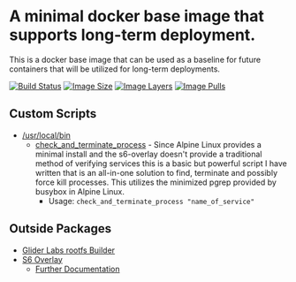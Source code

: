 # A minimal docker base image that supports long-term deployment.

This is a docker base image that can be used as a baseline for future containers that will be utilized for long-term deployments.

 [![Build Status](https://travis-ci.com/chris102994/docker-base-image.svg?branch=master)](https://travis-ci.com/chris102994/docker-base-image)
 [![Image Size](https://img.shields.io/microbadger/image-size/christopher102994/docker-base-img/alpine-3.10)](https://hub.docker.com/repository/docker/christopher102994/docker-base-img)
 [![Image Layers](https://img.shields.io/microbadger/layers/christopher102994/docker-base-img/alpine-3.10)](https://hub.docker.com/repository/docker/christopher102994/docker-base-img)
 [![Image Pulls](https://img.shields.io/docker/pulls/christopher102994/docker-base-img)](https://hub.docker.com/repository/docker/christopher102994/docker-base-img)

## **Custom Scripts**
* [/usr/local/bin](https://github.com/chris102994/docker-base-image/tree/master/rootfs/usr/local/bin)
  * [check_and_terminate_process](https://github.com/chris102994/docker-base-image/blob/master/rootfs/usr/local/bin/check_and_terminate_process) - Since Alpine Linux provides a minimal install and the s6-overlay doesn't provide a traditional method of verifying services this is a basic but powerful script I have written that is an all-in-one solution to find, terminate and possibly force kill processes. This utilizes the minimized pgrep provided by busybox in Alpine Linux.
    * Usage: `check_and_terminate_process "name_of_service"`

## **Outside Packages**
* [Glider Labs rootfs Builder](https://github.com/gliderlabs/docker-alpine/tree/master/builder)
* [S6 Overlay](https://github.com/just-containers/s6-overlay) 
    * [Further Documentation](https://github.com/just-containers/s6-overlay/blob/master/README.md)
